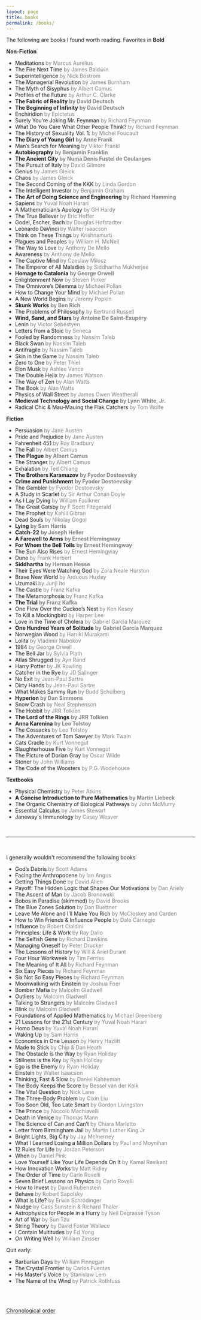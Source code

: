 ```yaml
---
layout: page
title: books
permalink: /books/
---
```


The following are books I found worth reading. Favorites in **Bold**

**Non-Fiction**
- Meditations <span style="color:gray">by Marcus Aurelius</span>
- The Fire Next Time <span style="color:gray">by James Baldwin</span>
- Superintelligence <span style="color:gray">by Nick Bostrom</span>
- The Managerial Revolution <span style="color:gray">by James Burnham</span>
- The Myth of Sisyphus <span style="color:gray">by Albert Camus</span>
- Profiles of the Future <span style="color:gray">by Arthur C. Clarke</span>
- **The Fabric of Reality** <span style="color:gray">**by David Deutsch**</span>
- **The Beginning of Infinity** <span style="color:gray">**by David Deutsch**</span>
- Enchiridion <span style="color:gray">by Epictetus</span>
- Surely You’re Joking Mr. Feynman <span style="color:gray">by Richard Feynman</span>
- What Do You Care What Other People Think? <span style="color:gray">by Richard Feynman</span>
- The History of Sexuality Vol. 1: <span style="color:gray">by Michel Foucault</span>
- **The Diary of Young Girl** <span style="color:gray">**by Anne Frank**</span>
- Man’s Search for Meaning <span style="color:gray">by Viktor Frankl</span>
- **Autobiography** <span style="color:gray">**by Benjamin Franklin**</span>
- **The Ancient City** <span style="color:gray">**by Numa Denis Fustel de Coulanges**</span>
- The Pursuit of Italy <span style="color:gray">by David Gilmore</span>
- Genius <span style="color:gray">by James Gleick</span>
- Chaos <span style="color:gray">by James Gleick</span>
- The Second Coming of the KKK <span style="color:gray">by Linda Gordon</span>
- The Intelligent Investor <span style="color:gray">by Benjamin Graham</span>
- **The Art of Doing Science and Engineering** <span style="color:gray">**by Richard Hamming**</span>
- Sapiens <span style="color:gray">by Yuval Noah Harari</span>
- A Mathematician’s Apology <span style="color:gray">by GH Hardy</span>
- The True Believer <span style="color:gray">by Eric Hoffer</span>
- Godel, Escher, Bach <span style="color:gray">by Douglas Hofstadter</span>
- Leonardo DaVinci <span style="color:gray">by Walter Isaacson</span>
- Think on These Things <span style="color:gray">by Krishnamurti</span>
- Plagues and Peoples <span style="color:gray">by William H. McNeil</span>
- The Way to Love <span style="color:gray">by Anthony De Mello</span>
- Awareness <span style="color:gray">by Anthony de Mello</span>
- The Captive Mind <span style="color:gray">by Czeslaw Milosz</span>
- The Emperor of All Maladies <span style="color:gray">by Siddhartha Mukherjee</span>
- **Homage to Catalonia** <span style="color:gray">**by George Orwell**</span>
- Enlightenment Now <span style="color:gray">by Steven Pinker</span>
- The Omnivore’s Dilemma <span style="color:gray">by Michael Pollan</span>
- How to Change Your Mind <span style="color:gray">by Michael Pollan</span>
- A New World Begins <span style="color:gray">by Jeremy Popkin</span>
- **Skunk Works** <span style="color:gray">**by Ben Rich**</span>
- The Problems of Philosophy <span style="color:gray">by Bertrand Russell</span>
- **Wind, Sand, and Stars** <span style="color:gray">**by Antoine De Saint-Exupéry**</span>
- Lenin <span style="color:gray">by Victor Sebestyen</span>
- Letters from a Stoic <span style="color:gray">by Seneca</span>
- Fooled by Randomness <span style="color:gray">by Nassim Taleb</span>
- Black Swan <span style="color:gray">by Nassim Taleb</span>
- Antifragile <span style="color:gray">by Nassim Taleb</span>
- Skin in the Game <span style="color:gray">by Nassim Taleb</span>
- Zero to One <span style="color:gray">by Peter Thiel</span>
- Elon Musk <span style="color:gray">by Ashlee Vance</span>
- The Double Helix <span style="color:gray">by James Watson</span>
- The Way of Zen <span style="color:gray">by Alan Watts</span>
- The Book <span style="color:gray">by Alan Watts</span>
- Physics of Wall Street <span style="color:gray">by James Owen Weatherall</span>
- **Medieval Technology and Social Change** <span style="color:gray">**by Lynn White, Jr.**</span>
- Radical Chic & Mau-Mauing the Flak Catchers <span style="color:gray">by Tom Wolfe</span>

**Fiction**
- Persuasion <span style="color:gray">by Jane Austen</span>
- Pride and Prejudice <span style="color:gray">by Jane Austen</span>
- Fahrenheit 451 <span style="color:gray">by Ray Bradbury</span>
- The Fall <span style="color:gray">by Albert Camus</span>
- **The Plague** <span style="color:gray">**by Albert Camus**</span>
- The Stranger <span style="color:gray">by Albert Camus</span>
- Exhalation <span style="color:gray">by Ted Chiang</span>
- **The Brothers Karamazov** <span style="color:gray">**by Fyodor Dostoevsky**</span>
- **Crime and Punishment** <span style="color:gray">**by Fyodor Dostoevsky**</span>
- The Gambler <span style="color:gray">by Fyodor Dostoevsky</span>
- A Study in Scarlet <span style="color:gray">by Sir Arthur Conan Doyle</span>
- As I Lay Dying <span style="color:gray">by William Faulkner</span>
- The Great Gatsby <span style="color:gray">by F Scott Fitzgerald</span>
- The Prophet <span style="color:gray">by Kahlil Gibran</span>
- Dead Souls <span style="color:gray">by Nikolay Gogol</span>
- **Lying** <span style="color:gray">**by Sam Harris**</span>
- **Catch-22** <span style="color:gray">**by Joseph Heller**</span>
- **A Farewell to Arms** <span style="color:gray">**by Ernest Hemingway**</span>
- **For Whom the Bell Tolls** <span style="color:gray">**by Ernest Hemingway**</span>
- The Sun Also Rises <span style="color:gray">by Ernest Hemingway</span>
- Dune <span style="color:gray">by Frank Herbert</span>
- **Siddhartha** <span style="color:gray">**by Herman Hesse**</span>
- Their Eyes Were Watching God <span style="color:gray">by Zora Neale Hurston</span>
- Brave New World <span style="color:gray">by Arduous Huxley</span>
- Uzumaki <span style="color:gray">by Junji Ito</span>
- The Castle <span style="color:gray">by Franz Kafka</span>
- The Metamorphosis <span style="color:gray">by Franz Kafka</span>
- **The Trial** <span style="color:gray">**by Franz Kafka**</span>
- One Flew Over the Cuckoo’s Nest <span style="color:gray">by Ken Kesey</span>
- To Kill a Mockingbird <span style="color:gray">by Harper Lee</span>
- Love in the Time of Cholera <span style="color:gray">by Gabriel Garcia Marquez</span>
- **One Hundred Years of Solitude** <span style="color:gray">**by Gabriel Garcia Marquez**</span>
- Norwegian Wood <span style="color:gray">by Haruki Murakami</span>
- Lolita <span style="color:gray">by Vladimir Nabokov</span>
- 1984 <span style="color:gray">by George Orwell</span>
- The Bell Jar <span style="color:gray">by Sylvia Plath</span>
- Atlas Shrugged <span style="color:gray">by Ayn Rand</span>
- Harry Potter <span style="color:gray">by JK Rowling</span>
- Catcher in the Rye <span style="color:gray">by JD Salinger</span>
- No Exit <span style="color:gray">by Jean-Paul Sartre</span>
- Dirty Hands <span style="color:gray">by Jean-Paul Sartre</span>
- What Makes Sammy Run <span style="color:gray">by Budd Schulberg</span>
- **Hyperion** <span style="color:gray">**by Dan Simmons**</span>
- Snow Crash <span style="color:gray">by Neal Stephenson</span>
- The Hobbit <span style="color:gray">by JRR Tolkien</span>
- **The Lord of the Rings** <span style="color:gray">**by JRR Tolkien**</span>
- **Anna Karenina** <span style="color:gray">**by Leo Tolstoy**</span>
- The Cossacks <span style="color:gray">by Leo Tolstoy</span>
- The Adventures of Tom Sawyer <span style="color:gray">by Mark Twain</span>
- Cats Cradle <span style="color:gray">by Kurt Vonnegut</span>
- Slaughterhouse Five <span style="color:gray">by Kurt Vonnegut</span>
- The Picture of Dorian Gray <span style="color:gray">by Oscar Wilde</span>
- Stoner <span style="color:gray">by John Williams</span>
- The Code of the Woosters <span style="color:gray">by P.G. Wodehouse</span>

**Textbooks**
- Physical Chemistry <span style="color:gray">by Peter Atkins</span>
- **A Concise Introduction to Pure Mathematics** <span style="color:gray">**by Martin Liebeck**</span>
- The Organic Chemistry of Biological Pathways <span style="color:gray">by John McMurry</span>
- Essential Calculus <span style="color:gray">by James Stewart</span>
- Janeway's Immunology <span style="color:gray">by Casey Weaver</span>


<br/> 

<hr>

<br/>

I generally wouldn't recommend the following books

- God’s Debris <span style="color:gray">by Scott Adams</span>
- Facing the Anthropocene <span style="color:gray">by Ian Angus</span>
- Getting Things Done <span style="color:gray">by David Allen</span>
- Payoff: The Hidden Logic that Shapes Our Motivations <span style="color:gray">by Dan Ariely</span>
- The Ascent of Man <span style="color:gray">by Jacob Bronowski</span>
- Bobos in Paradise (skimmed) <span style="color:gray">by David Brooks</span>
- The Blue Zones Solution <span style="color:gray">by Dan Buettner</span>
- Leave Me Alone and I’ll Make You Rich <span style="color:gray">by McCloskey and Carden</span>
- How to Win Friends & Influence People <span style="color:gray">by Dale Carnegie</span>
- Influence <span style="color:gray">by Robert Cialdini</span>
- Principles: Life & Work <span style="color:gray">by Ray Dalio</span>
- The Selfish Gene <span style="color:gray">by Richard Dawkins</span>
- Managing Oneself <span style="color:gray">by Peter Drucker</span>
- The Lessons of History <span style="color:gray">by Will & Ariel Durant</span>
- Four Hour Workweek <span style="color:gray">by Tim Ferriss</span>
- The Meaning of It All <span style="color:gray">by Richard Feynman</span>
- Six Easy Pieces <span style="color:gray">by Richard Feynman</span>
- Six Not So Easy Pieces <span style="color:gray">by Richard Feynman</span>
- Moonwalking with Einstein <span style="color:gray">by Joshua Foer</span>
- Bomber Mafia <span style="color:gray">by Malcolm Gladwell</span>
- Outliers <span style="color:gray">by Malcolm Gladwell</span>
- Talking to Strangers <span style="color:gray">by Malcolm Gladwell</span>
- Blink <span style="color:gray">by Malcolm Gladwell</span>
- Foundations of Applied Mathematics <span style="color:gray">by Michael Greenberg</span>
- 21 Lessons for the 21st Century <span style="color:gray">by Yuval Noah Harari</span>
- Homo Deus <span style="color:gray">by Yuval Noah Harari</span>
- Waking Up <span style="color:gray">by Sam Harris</span>
- Economics in One Lesson <span style="color:gray">by Henry Hazlitt</span>
- Made to Stick <span style="color:gray">by Chip & Dan Heath</span>
- The Obstacle is the Way <span style="color:gray">by Ryan Holiday</span>
- Stillness is the Key <span style="color:gray">by Ryan Holiday</span>
- Ego is the Enemy <span style="color:gray">by Ryan Holiday</span>
- Einstein <span style="color:gray">by Walter Isaacson</span>
- Thinking, Fast & Slow <span style="color:gray">by Daniel Kahneman</span>
- The Body Keeps the Score <span style="color:gray">by Bessel van der Kolk</span>
- The Vital Question <span style="color:gray">by Nick Lane</span>
- The Three-Body Problem <span style="color:gray">by Cixin Liu</span>
- Too Soon Old, Too Late Smart <span style="color:gray">by Gordon Livingston</span>
- The Prince <span style="color:gray">by Niccolò Machiavelli</span>
- Death in Venice <span style="color:gray">by Thomas Mann</span>
- The Science of Can and Can’t <span style="color:gray">by Chiara Marletto</span>
- Letter from Birmingham Jail <span style="color:gray">by Martin Luther King Jr</span>
- Bright Lights, Big City <span style="color:gray">by Jay McInerney</span>
- What I Learned Losing a Million Dollars <span style="color:gray">by Paul and Moynihan</span>
- 12 Rules for Life <span style="color:gray">by Jordan Peterson</span>
- When <span style="color:gray">by Daniel Pink</span>
- Love Yourself Like Your Life Depends On It <span style="color:gray">by Kamal Ravikant</span>
- How Innovation Works <span style="color:gray">by Matt Ridley</span>
- The Order of Time <span style="color:gray">by Carlo Rovelli</span>
- Seven Brief Lessons on Physics <span style="color:gray">by Carlo Rovelli</span>
- How to Invest <span style="color:gray">by David Rubenstein</span>
- Behave <span style="color:gray">by Robert Sapolsky</span>
- What is Life? <span style="color:gray">by Erwin Schrödinger</span>
- Nudge <span style="color:gray">by Cass Sunstein & Richard Thaler</span>
- Astrophysics for People in a Hurry <span style="color:gray">by Neil Degrasse Tyson</span>
- Art of War <span style="color:gray">by Sun Tzu</span>
- String Theory <span style="color:gray">by David Foster Wallace</span>
- I Contain Multitudes <span style="color:gray">by Ed Yong</span>
- On Writing Well <span style="color:gray">by William Zinsser</span>

Quit early:
- Barbarian Days <span style="color:gray">by William Finnegan</span>
- The Crystal Frontier <span style="color:gray">by Carlos Fuentes</span>
- His Master's Voice <span style="color:gray">by Stanislaw Lem</span>
- The Name of the Wind <span style="color:gray">by Patrick Rothfuss</span>



<!-- <br/> -->

<!-- <hr>

<br/> -->

<!-- **Unread, on my bookshelf**

<br/>

- Sense and Sensibility <span style="color:gray">by Jane Austen</span>
- Jane Eyre <span style="color:gray">by Charlotte Bronte</span>
- Wuthering Heights <span style="color:gray">by Emily Bronte</span>
- Great Expectations <span style="color:gray">by Charles Dickens</span>
- A Tale of Two Cities <span style="color:gray">by Charles Dickens</span>
- A Time of Gifts <span style="color:gray">by Patrick Leigh Fermor</span>
- A Room With a View <span style="color:gray">by E. M. Forster</span>
- Tess of the D'Urbervilles <span style="color:gray">by Thomas Hardy</span>
- Swann's Way <span style="color:gray">by Marcel Proust</span>
- Candide <span style="color:gray">by Voltaire</span>
- The idiot <span style="color:gray">by Fyodor Dostoevsky</span>
- The Master and Margarita <span style="color:gray">by Mikhail Bulgakov</span>
- Doctor Zhivago <span style="color:gray">by Boris Pasternak</span>
- One Day in the Life of Ivan Denisovich <span style="color:gray">by Aleksandr Solzhenitsyn</span>
- Cancer Ward <span style="color:gray">by Aleksandr Solzhenitsyn</span>
- War and Peace <span style="color:gray">by Leo Tolstoy</span>
- Little Women <span style="color:gray">by Louisa May Alcott</span>
- Invisible Man <span style="color:gray">by Ralph Ellison</span>
- Absalom, Absalom <span style="color:gray">by William Faulkner</span>
- The Sound and the Fury <span style="color:gray">by William Faulkner</span>
- Tender is the Night <span style="color:gray">by F. Scott Fitzgerald</span>
- The Golden Bowl <span style="color:gray">by Henry James</span>
- Sometimes a Great Notion <span style="color:gray">by Ken Kesey</span>
- Babbitt <span style="color:gray">by Sinclair Lewis</span>
- Blood Meridian <span style="color:gray">by Cormac McCarthy</span>
- Beloved <span style="color:gray">by Tony Morrison</span>
- The Jungle <span style="color:gray">by Upton Sinclair</span>
- East of Eden <span style="color:gray">by John Steinbeck</span>
- The Grapes of Wrath <span style="color:gray">by John Steinbeck</span>
- Moby Dick <span style="color:gray">by Herman Melville</span>
- The Bonfire of the Vanities <span style="color:gray">by Tom Wolfe</span>
- Ficciones <span style="color:gray">by Jorge Luis Borges</span>
- The Death of Artemio Cruz <span style="color:gray">by Carlos Fuentes</span>
- Foundation <span style="color:gray">by Isaac Asimov</span>
- Stories of Your Life and Others <span style="color:gray">by Ted Chiang</span>
- Starship Troopers <span style="color:gray">by Robert Heinlein</span>
- The Martian <span style="color:gray">by Andy Weir</span>
- The Time Machine <span style="color:gray">by H. G. Wells</span>
- The Invisible Man <span style="color:gray">by H. G. Wells</span>
- Hateship, Friendship, Courtship, Loveship, Marriage <span style="color:gray">by Alice Murno</span>
- The Soul of a New Machine <span style="color:gray">by Tracy Kidder</span>
- Medieval Technology and Social Change <span style="color:gray">by Lynn White</span>
- The Lever of Riches <span style="color:gray">by Joel Mokyr</span>
- Profiles of the Future <span style="color:gray">by Arthur C. Clarke</span>
- Skunk Works <span style="color:gray">by Ben R. Rich</span>
- The Death and Life of Great American Cities <span style="color:gray">by Jane Jacobs</span>
- Genghis Khan and the Making of the Modern World <span style="color:gray">by Jack Weatherford</span>
- Life: The Movie <span style="color:gray">by Neal Gabler</span>
- The History of Sexuality Vol 1 <span style="color:gray">by Michel Foucault</span>
- Essays <span style="color:gray">by Ralph Waldo Emerson</span>
- The Story of Philosophy <span style="color:gray">by Will Durant</span>
- Beyond good and Evil <span style="color:gray">by Fredrich Nietzche</span>
- Thus Spoke Zarathustra <span style="color:gray">by Fredrich Nietzche</span>
- The Open Society and Its Enemies <span style="color:gray">by Karl Popper</span>
- The End of History and the Last Man <span style="color:gray">by Francis Fukuyama</span>
- Democracy in America <span style="color:gray">by Alexis de Tocqueville</span>
- The Season of the Witch <span style="color:gray">by David Talbot</span>
- The House of Medicie: Its Rise and Fall <span style="color:gray">by Christopher Hibbert</span>
- Albion's Seed <span style="color:gray">by David Hackett Fischer</span>
- History of the English Speaking Peoples <span style="color:gray">by Winston Churchill</span>
- Witness <span style="color:gray">by Whitaker Chambers</span>
- The Ambassador <span style="color:gray">by Susan Ronald</span>
- Spain in Our Hearts <span style="color:gray">by Adam Hochschild</span>
- The Spanish Civil War <span style="color:gray">by Hugh Thomas</span>
- The Gulag Archipelago: Abridged <span style="color:gray">by Aleksandr Solzhenitsyn</span>
- The German Generals Talk <span style="color:gray">by B. H. Liddell Hart</span>
- The Rise and Fall of the Third Reich <span style="color:gray">by William Shirer</span>
- Born Red <span style="color:gray">by Yuan Gao</span>
- The Power Broker <span style="color:gray">by Robert Caro</span>
- Parallel Lives <span style="color:gray">by Plutarch</span>
- A History of American Law <span style="color:gray">by Lawrence Friedman</span>
- Probability Theory <span style="color:gray">by E.T. Jaynes</span>
- Analysis I <span style="color:gray">by Terence Tao</span>
- Analysis II <span style="color:gray">by Terence Tao</span>
- Complex Analysis <span style="color:gray">by Stein and Shakarchi</span>
- Convex Optimization <span style="color:gray">by Stephen Boyd</span>
- A Book of Abstract Algebra <span style="color:gray">by Charles Pinter</span>
- Introduction to Metric and Topological Spaces <span style="color:gray">by Wilson Sutherland</span>
- Linear Algebra Done Right <span style="color:gray">by Sheldon Axler</span>
- Cybernetics <span style="color:gray">by Norbert Wiener</span>
- A Private ARPA User Manual <span style="color:gray">by Benjamin Reinhardt</span>
- Inflection Point <span style="color:gray">by Ochmanek et al.</span>
- University Physics with Modern Physics <span style="color:gray">by Young and Freedman</span>
- Vibrations and Waves <span style="color:gray">by A.P. French</span>
- Vibrations and Waves <span style="color:gray">by George King</span>
- Classical Mechanics <span style="color:gray">by John Taylor</span>
- Introduction to Electrodynamics <span style="color:gray">by David Griffiths</span>
- Introduction to Quantum Mechanics <span style="color:gray">by David Griffiths</span>
- An Introduction to Thermal Physics <span style="color:gray">by Daniel Schroeder</span>
- An Introduction to Elementary Particles <span style="color:gray">by David Griffiths</span>
- Biophysics <span style="color:gray">by Roland Glaser</span>
- Basic Electronics for Scientists and Engineers <span style="color:gray">by Dennis Eggleston</span>
- Optics <span style="color:gray">by Eugene Hecht</span>
- _______ <span style="color:gray">by _________</span> -->

<!-- <br/>

<hr>

<br/>

**Advice for reading**

Read what you like. Then read broadly. Then read what you like.

Do not read what is displayed at the airport.

Trust that you will retain what is most important.

Do not finish the book for the sake of the book.

Make physical books as easy to access as possible. -->


<br/><br/>

[Chronological order](/books/archive)